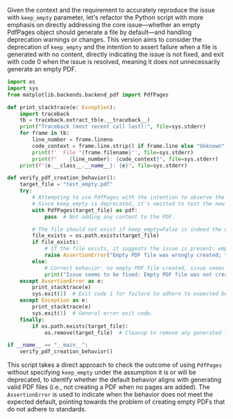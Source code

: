 Given the context and the requirement to accurately reproduce the issue with `keep_empty` parameter, let's refactor the Python script with more emphasis on directly addressing the core issue—whether an empty PdfPages object should generate a file by default—and handling deprecation warnings or changes. This version aims to consider the deprecation of `keep_empty` and the intention to assert failure when a file is generated with no content, directly indicating the issue is not fixed, and exit with code 0 when the issue is resolved, meaning it does not unnecessarily generate an empty PDF.

```python
import os
import sys
from matplotlib.backends.backend_pdf import PdfPages

def print_stacktrace(e: Exception):
    import traceback
    tb = traceback.extract_tb(e.__traceback__)
    print("Traceback (most recent call last):", file=sys.stderr)
    for frame in tb:
        line_number = frame.lineno
        code_context = frame.line.strip() if frame.line else "Unknown"
        print(f'  File "{frame.filename}"', file=sys.stderr)
        print(f"    {line_number}: {code_context}", file=sys.stderr)
    print(f"{e.__class__.__name__}: {e}", file=sys.stderr)

def verify_pdf_creation_behavior():
    target_file = "test_empty.pdf"
    try:
        # Attempting to use PdfPages with the intention to observe the effect of keep_empty parameter behavior.
        # Since keep_empty is deprecated, it's omitted to test the new default behavior.
        with PdfPages(target_file) as pdf:
            pass  # Not adding any content to the PDF.

        # The file should not exist if keep_empty=False is indeed the default behavior now.
        file_exists = os.path.exists(target_file)
        if file_exists:
            # If the file exists, it suggests the issue is present: empty PDFs are still being created.
            raise AssertionError("Empty PDF file was wrongly created; the issue is present.")
        else:
            # Correct behavior: no empty PDF file created, issue seems to be fixed.
            print("Issue seems to be fixed: Empty PDF file was not created by default.")
    except AssertionError as e:
        print_stacktrace(e)
        sys.exit(1)  # Exit code 1 for failure to adhere to expected behavior.
    except Exception as e:
        print_stacktrace(e)
        sys.exit(1)  # General error exit code.
    finally:
        if os.path.exists(target_file):
            os.remove(target_file)  # Cleanup to remove any generated file.

if __name__ == "__main__":
    verify_pdf_creation_behavior()
```

This script takes a direct approach to check the outcome of using `PdfPages` without specifying `keep_empty` under the assumption it is or will be deprecated, to identify whether the default behavior aligns with generating valid PDF files (i.e., not creating a PDF when no pages are added). The `AssertionError` is used to indicate when the behavior does not meet the expected default, pointing towards the problem of creating empty PDFs that do not adhere to standards.
